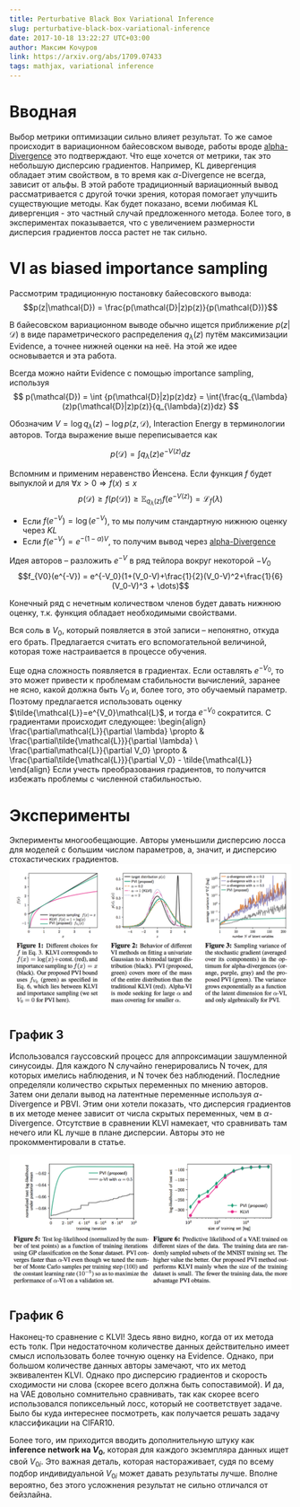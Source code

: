 ```yaml
---
title: Perturbative Black Box Variational Inference
slug: perturbative-black-box-variational-inference
date: 2017-10-18 13:22:27 UTC+03:00
author: Максим Кочуров
link: https://arxiv.org/abs/1709.07433
tags: mathjax, variational inference
---
```


# Вводная
Выбор метрики оптимизации сильно влияет результат. То же самое происходит в вариационном байесовском выводе, работы вроде [alpha-Divergence](https://www.ece.rice.edu/~vc3/elec633/AlphaDivergence.pdf) это подтверждают. Что еще хочется от метрики, так это небольшую дисперсию градиентов. Например, KL дивергенция обладает этим свойством, в то время как $\alpha$-Divergence не всегда, зависит от альфы. В этой работе традиционный вариационный вывод рассматривается с другой точки зрения, которая помогает улучшить существующие методы. Как будет показано, всеми любимая KL дивергенция - это частный случай предложенного метода. Более того, в экспериментах показывается, что с увеличением размерности дисперсия градиентов лосса растет не так сильно.

# VI as biased importance sampling
Рассмотрим традиционную постановку байесовского вывода:
$$p(z|\mathcal{D}) = \frac{p(\mathcal{D}|z)p(z)}{p(\mathcal{D})}$$

В байесовском вариационном выводе обычно ищется приближение $p(z|\mathcal{D})$ в виде параметрического распределения $q_{\lambda}(z)$ путём максимизации Evidence, а точнее нижней оценки на неё. На этой же идее основывается и эта работа.

Всегда можно найти Evidence с помощью importance sampling, используя
$$
p(\mathcal{D}) = \int {p(\mathcal{D}|z)p(z)dz} = \int{\frac{q_{\lambda}(z)p(\mathcal{D}|z)p(z)}{q_{\lambda}(z)}dz}
$$

Обозначим $V = \log{q_{\lambda}(z)} - \log{p(z, \mathcal{D})}$, Interaction Energy в терминологии авторов. Тогда выражение выше переписывается как

$$
p(\mathcal{D}) = \int{q_{\lambda}(z)e^{-V(z)}dz}
$$

Вспомним и применим неравенство Йенсена. Если функция $f$ будет выпуклой и для $\forall x>0 \Rightarrow f(x)\le x$
$$p(\mathcal{D}) \ge f(p(\mathcal{D})) \ge \mathbb{E}_{q_{\lambda}(z)}f(e^{-V(z)})=\mathcal{L}_f(\lambda)$$

* Если $f(e^{-V})=\log(e^{-V})$, то мы получим стандартную нижнюю оценку через $KL$
* Eсли $f(e^{-V}) = e^{-(1-\alpha)V}$, то получим вывод через [alpha-Divergence](https://www.ece.rice.edu/~vc3/elec633/AlphaDivergence.pdf)

Идея авторов – разложить $e^{-V}$ в ряд тейлора вокруг некоторой $-V_0$
$$f_{V0}(e^{-V}) = e^{-V_0}(1+(V_0-V)+\frac{1}{2}(V_0-V)^2+\frac{1}{6}(V_0-V)^3 + \dots)$$

Конечный ряд с нечетным количеством членов будет давать нижнюю оценку, т.к. функция обладает необходимыми свойствами.

Вся соль в $V_0$, который появляется в этой записи – непонятно, откуда его брать. Предлагается считать его вспомогательной величиной, которая тоже настраивается в процессе обучения.

Еще одна сложность появляется в градиентах. Если оставлять $e^{-V_0}$, то это может привести к проблемам стабильности вычислений, заранее не ясно, какой должна быть $V_0$ и, более того, это обучаемый параметр. Поэтому предлагается использовать оценку $\tilde{\mathcal{L}}=e^{V_0}\mathcal{L}$, и тогда $e^{-V_0}$ сократится. С градиентами происходит следующее:
\begin{align}
\frac{\partial\mathcal{L}}{\partial \lambda} \propto & \frac{\partial\tilde{\mathcal{L}}}{\partial \lambda} \\
\frac{\partial\mathcal{L}}{\partial V_0} \propto & \frac{\partial\tilde{\mathcal{L}}}{\partial V_0} - \tilde{\mathcal{L}}
\end{align}
Если учесть преобразования градиентов, то получится избежать проблемы с численной стабильностью.

# Эксперименты
Экперименты многообещающие. Авторы уменьшили дисперсию лосса для моделей с большим числом параметров, а, значит, и дисперсию стохастических градиентов.
![](/post-images/perturbative-black-box-variational-inference/exp1.png)

## График 3
Использовался гауссовский процесс для аппроксимации зашумленной синусоиды. Для каждого N случайно генерировались N точек, для которых имелись наблюдения, и N точек без наблюдений. Последние определяли количество скрытых переменных по мнению авторов. Затем они делали вывод на латентные переменные используя $\alpha$-Divergence и PBVI. Этим они хотели показать, что дисперсия градиентов в их методе менее зависит от числа скрытых переменных, чем в $\alpha$-Divergence. Отсутствие в сравнении KLVI намекает, что сравнивать там нечего или KL лучше в плане дисперсии. Авторы это не прокомментировали в статье.

![](/post-images/perturbative-black-box-variational-inference/exp2.png)

## График 6
Наконец-то сравнение с KLVI! Здесь явно видно, когда от их метода есть толк. При недостаточном количестве данных действительно имеет смысл использовать более точную оценку на Evidence. Однако, при большом количестве данных авторы замечают, что их метод эквивалентен KLVI. Однако про дисперсию градиентов и скорость сходимости ни слова (скорее всего должна быть сопоставимой). И да, на VAE довольно сомнительно сравнивать, так как скорее всего использовался попиксельный лосс, который не соответствует задаче. Было бы куда интереснее посмотреть, как получается решать задачу классификации на CIFAR10.

Более того, им приходится вводить дополнительную штуку как **inference network на $V_0$**, которая для каждого экземпляра данных ищет свой $V_{0i}$. Это важная деталь, которая настораживает, судя по всему подбор индивидуальной $V_{0i}$ может давать результаты лучше. Вполне вероятно, без этого усложнения результат не сильно отличался от бейзлайна.

